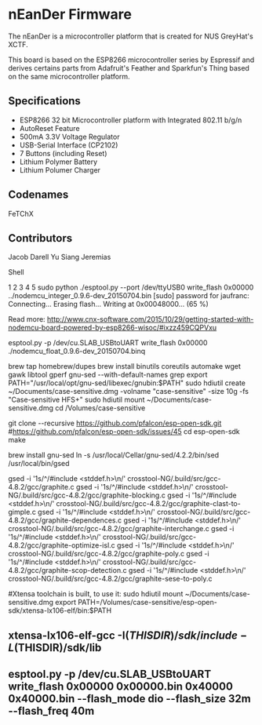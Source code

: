 # nEanDer Firmware

The nEanDer is a microcontroller platform that is created for NUS GreyHat's XCTF.

This board is based on the ESP8266 microcontroller series by Espressif and derives certains parts from Adafruit's Feather and Sparkfun's Thing based on the same microcontroller platform.

## Specifications

- ESP8266 32 bit Microcontroller platform with Integrated 802.11 b/g/n
- AutoReset Feature
- 500mA 3.3V Voltage Regulator
- USB-Serial Interface (CP2102)
- 7 Buttons (including Reset)
- Lithium Polymer Battery
- Lithium Polumer Charger

## Codenames

FeTChX

## Contributors

Jacob
Darell
Yu Siang
Jeremias

Shell

1
2
3
4
5
sudo python ./esptool.py --port /dev/ttyUSB0 write_flash 0x00000 ../nodemcu_integer_0.9.6-dev_20150704.bin
[sudo] password for jaufranc:
Connecting...
Erasing flash...
Writing at 0x00048000... (65 %)


Read more: http://www.cnx-software.com/2015/10/29/getting-started-with-nodemcu-board-powered-by-esp8266-wisoc/#ixzz459CQPVxu


esptool.py -p /dev/cu.SLAB_USBtoUART write_flash 0x00000 ./nodemcu_float_0.9.6-dev_20150704.binq




brew tap homebrew/dupes
brew install binutils coreutils automake wget gawk libtool gperf gnu-sed --with-default-names grep
export PATH="/usr/local/opt/gnu-sed/libexec/gnubin:$PATH"
sudo hdiutil create ~/Documents/case-sensitive.dmg -volname "case-sensitive" -size 10g -fs "Case-sensitive HFS+"
sudo hdiutil mount ~/Documents/case-sensitive.dmg
cd /Volumes/case-sensitive

git clone --recursive https://github.com/pfalcon/esp-open-sdk.git
#https://github.com/pfalcon/esp-open-sdk/issues/45
cd esp-open-sdk
make

brew install gnu-sed
ln -s /usr/local/Cellar/gnu-sed/4.2.2/bin/sed /usr/local/bin/gsed

gsed -i '1s/^/#include <stddef.h>\n/' crosstool-NG/.build/src/gcc-4.8.2/gcc/graphite.c 
gsed -i '1s/^/#include <stddef.h>\n/' crosstool-NG/.build/src/gcc-4.8.2/gcc/graphite-blocking.c 
gsed -i '1s/^/#include <stddef.h>\n/' crosstool-NG/.build/src/gcc-4.8.2/gcc/graphite-clast-to-gimple.c
gsed -i '1s/^/#include <stddef.h>\n/' crosstool-NG/.build/src/gcc-4.8.2/gcc/graphite-dependences.c 
gsed -i '1s/^/#include <stddef.h>\n/' crosstool-NG/.build/src/gcc-4.8.2/gcc/graphite-interchange.c 
gsed -i '1s/^/#include <stddef.h>\n/' crosstool-NG/.build/src/gcc-4.8.2/gcc/graphite-optimize-isl.c 
gsed -i '1s/^/#include <stddef.h>\n/' crosstool-NG/.build/src/gcc-4.8.2/gcc/graphite-poly.c 
gsed -i '1s/^/#include <stddef.h>\n/' crosstool-NG/.build/src/gcc-4.8.2/gcc/graphite-scop-detection.c 
gsed -i '1s/^/#include <stddef.h>\n/' crosstool-NG/.build/src/gcc-4.8.2/gcc/graphite-sese-to-poly.c



#Xtensa toolchain is built, to use it:
sudo hdiutil mount ~/Documents/case-sensitive.dmg
export PATH=/Volumes/case-sensitive/esp-open-sdk/xtensa-lx106-elf/bin:$PATH

## xtensa-lx106-elf-gcc -I$(THISDIR)/sdk/include -L$(THISDIR)/sdk/lib
## esptool.py -p /dev/cu.SLAB_USBtoUART write_flash 0x00000 0x00000.bin 0x40000 0x40000.bin --flash_mode dio --flash_size 32m --flash_freq 40m